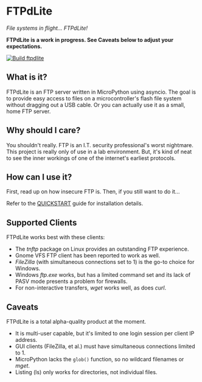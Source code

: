 # FTPdLite
_File systems in flight... FTPdLite!_

**FTPdLite is a work in progress. See Caveats below to adjust your expectations.**

[![Build ftpdlite](https://github.com/DavesCodeMusings/ftpdlite/actions/workflows/main.yml/badge.svg?branch=main)](https://github.com/DavesCodeMusings/ftpdlite/actions/workflows/main.yml)

## What is it?
FTPdLite is an FTP server written in MicroPython using asyncio. The goal is to provide easy access to files on a microcontroller's flash file system without dragging out a USB cable. Or you can actually use it as a small, home FTP server.

## Why should I care?
You shouldn't really. FTP is an I.T. security professional's worst nightmare. This project is really only of use in a lab environment. But, it's kind of neat to see the inner workings of one of the internet's earliest protocols.

## How can I use it?
First, read up on how insecure FTP is. Then, if you still want to do it... 

Refer to the [QUICKSTART](QUICKSTART.md) guide for installation details.

## Supported Clients
FTPdLite works best with these clients:
* The _tnftp_ package on Linux provides an outstanding FTP experience.
* Gnome VFS FTP client has been reported to work as well.
* _FileZilla_ (with simultaneous connections set to 1) is the go-to choice for Windows.
* Windows _ftp.exe_ works, but has a limited command set and its lack of PASV mode presents a problem for firewalls.
* For non-interactive transfers, _wget_ works well, as does _curl_.

## Caveats
FTPdLite is a total alpha-quality product at the moment.
* It is multi-user capable, but it's limited to one login session per client IP address.
* GUI clients (FileZilla, et al.) must have simultaneous connections limited to 1.
* MicroPython lacks the `glob()` function, so no wildcard filenames or _mget_.
* Listing (ls) only works for directories, not individual files.
